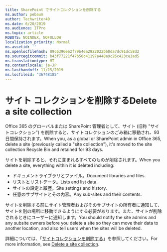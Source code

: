 ```yaml
---
title: SharePoint でサイトコレクションを削除する
ms.author: pebaum
author: Techwriter40
ms.date: 6/20/2019
ms.audience: ITPro
ms.topic: article
ROBOTS: NOINDEX, NOFOLLOW
localization_priority: Normal
ms.assetid: ''
ms.openlocfilehash: 09c6396e62f79b4ea2922022b60da7dc91dc58d2
ms.sourcegitcommit: b43f77221f47b50c41197a448a9c26c423ce1ad5
ms.translationtype: MT
ms.contentlocale: ja-JP
ms.lasthandoff: 11/15/2019
ms.locfileid: "36748185"
---
```

# <a name="delete-a-site-collection"></a><span data-ttu-id="c00a6-102">サイト コレクションを削除する</span><span class="sxs-lookup"><span data-stu-id="c00a6-102">Delete a site collection</span></span>

<span data-ttu-id="c00a6-103">Office 365 のグローバルまたは SharePoint 管理者として、サイト (旧称 "サイトコレクション") を削除すると、サイトコレクションのごみ箱に移動され、93日間保持されます。</span><span class="sxs-lookup"><span data-stu-id="c00a6-103">When you, as a global or SharePoint admin in Office 365, delete a site (previously called a "site collection"), it's moved to the site collection Recycle Bin and retained for 93 days.</span></span> 

<span data-ttu-id="c00a6-104">サイトを削除すると、それに含まれるすべてのものが削除されます。</span><span class="sxs-lookup"><span data-stu-id="c00a6-104">When you delete a site, everything within it is deleted including:</span></span>

- <span data-ttu-id="c00a6-105">ドキュメントライブラリとファイル。</span><span class="sxs-lookup"><span data-stu-id="c00a6-105">Document libraries and files.</span></span>
- <span data-ttu-id="c00a6-106">リストとリストデータ。</span><span class="sxs-lookup"><span data-stu-id="c00a6-106">Lists and list data.</span></span>
- <span data-ttu-id="c00a6-107">サイトの設定と履歴。</span><span class="sxs-lookup"><span data-stu-id="c00a6-107">Site settings and history.</span></span>
- <span data-ttu-id="c00a6-108">任意のサブサイトとその内容。</span><span class="sxs-lookup"><span data-stu-id="c00a6-108">Any sub-sites and their contents.</span></span>

<span data-ttu-id="c00a6-109">サイトを削除する前にサイト管理者およびそのサブサイトの所有者に通知して、サイトを別の場所に移動できるようにする必要があります。また、サイトが削除されるときにユーザーに通知します。</span><span class="sxs-lookup"><span data-stu-id="c00a6-109">You should notify the site admins and any subsite owners before you delete a site so they can move their data to another location, and also tell users when the sites will be deleted.</span></span> 

<span data-ttu-id="c00a6-110">詳細については、「[サイトコレクションを削除する](https://docs.microsoft.com/sharepoint/delete-site-collection)」を参照してください。</span><span class="sxs-lookup"><span data-stu-id="c00a6-110">For more information, see [Delete a site collection](https://docs.microsoft.com/sharepoint/delete-site-collection).</span></span> 